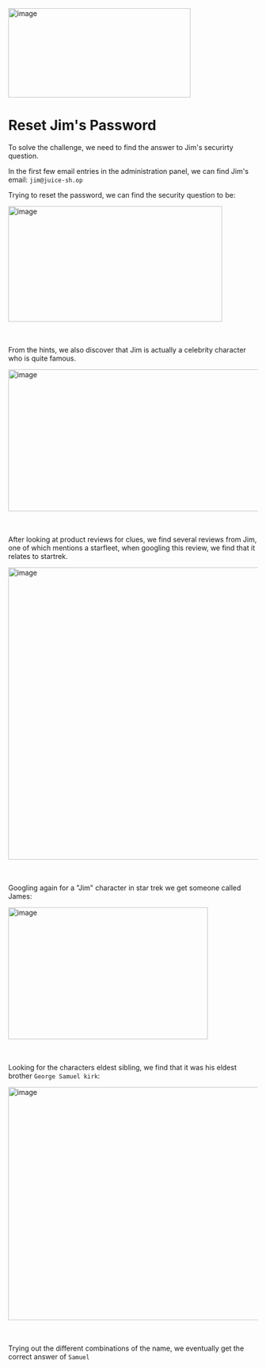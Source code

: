 <img width="368" height="180" alt="image" src="https://github.com/user-attachments/assets/2221388b-2aa1-4cd3-abb7-6f6b433de97a" />

# Reset Jim's Password
To solve the challenge, we need to find the answer to Jim's securirty question.

In the first few email entries in the administration panel, we can find Jim's email: `jim@juice-sh.op`

Trying to reset the password, we can find the security question to be: 

<img width="432" height="233" alt="image" src="https://github.com/user-attachments/assets/fbadc76b-d920-4e2a-b672-71458cbef61b" /></br></br></br>

From the hints, we also discover that Jim is actually a celebrity character who is quite famous. 

<img width="816" height="286" alt="image" src="https://github.com/user-attachments/assets/38b2d416-544a-457d-8b1d-2195f12f3670" /></br></br></br>

After looking at product reviews for clues, we find several reviews from Jim, one of which mentions a starfleet, 
when googling this review, we find that it relates to startrek.

<img width="1005" height="589" alt="image" src="https://github.com/user-attachments/assets/626d61ac-5a85-4fb7-be15-a3b666d7e173" /></br></br></br>

Googling again for a "Jim" character in star trek we get someone called James:

<img width="403" height="266" alt="image" src="https://github.com/user-attachments/assets/1a52a079-3953-4466-a110-2f376ae5cff1" /></br></br></br>

Looking for the characters eldest sibling, we find that it was his eldest brother `George Samuel kirk`:

<img width="864" height="470" alt="image" src="https://github.com/user-attachments/assets/d66a284a-49f8-421b-901c-419da8d05b81" /></br></br></br>

Trying out the different combinations of the name, we eventually get the correct answer of `Samuel`


